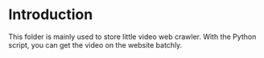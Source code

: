 # Introduction
This folder is mainly used to store little video web crawler. With the Python script, you can get the video on the website batchly.
